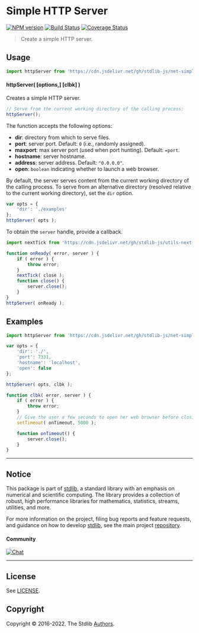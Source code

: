<!--

@license Apache-2.0

Copyright (c) 2018 The Stdlib Authors.

Licensed under the Apache License, Version 2.0 (the "License");
you may not use this file except in compliance with the License.
You may obtain a copy of the License at

   http://www.apache.org/licenses/LICENSE-2.0

Unless required by applicable law or agreed to in writing, software
distributed under the License is distributed on an "AS IS" BASIS,
WITHOUT WARRANTIES OR CONDITIONS OF ANY KIND, either express or implied.
See the License for the specific language governing permissions and
limitations under the License.

-->

# Simple HTTP Server

[![NPM version][npm-image]][npm-url] [![Build Status][test-image]][test-url] [![Coverage Status][coverage-image]][coverage-url] <!-- [![dependencies][dependencies-image]][dependencies-url] -->

> Create a simple HTTP server.



<section class="usage">

## Usage

```javascript
import httpServer from 'https://cdn.jsdelivr.net/gh/stdlib-js/net-simple-http-server@deno/mod.js';
```

#### httpServer( \[options,] \[clbk] )

Creates a simple HTTP server.

<!-- run-disable -->

```javascript
// Serve from the current working directory of the calling process:
httpServer();
```

The function accepts the following options:

-   **dir**: directory from which to serve files.
-   **port**: server port. Default: `0` (i.e., randomly assigned).
-   **maxport**: max server port (used when port hunting). Default: `=port`.
-   **hostname**: server hostname.
-   **address**: server address. Default: `"0.0.0.0"`.
-   **open**: `boolean` indicating whether to launch a web browser.

By default, the server serves content from the current working directory of the calling process. To serve from an alternative directory (resolved relative to the current working directory), set the `dir` option.

<!-- run-disable -->

```javascript
var opts = {
    'dir': './examples'
};
httpServer( opts );
```

To obtain the `server` handle, provide a callback.

```javascript
import nextTick from 'https://cdn.jsdelivr.net/gh/stdlib-js/utils-next-tick@deno/mod.js';

function onReady( error, server ) {
    if ( error ) {
        throw error;
    }
    nextTick( close );
    function close() {
        server.close();
    }
}
httpServer( onReady );
```

</section>

<!-- /.usage -->

<section class="examples">

## Examples

<!-- eslint no-undef: "error" -->

```javascript
import httpServer from 'https://cdn.jsdelivr.net/gh/stdlib-js/net-simple-http-server@deno/mod.js';

var opts = {
    'dir': './',
    'port': 7331,
    'hostname': 'localhost',
    'open': false
};

httpServer( opts, clbk );

function clbk( error, server ) {
    if ( error ) {
        throw error;
    }
    // Give the user a few seconds to open her web browser before closing the server...
    setTimeout( onTimeout, 5000 );

    function onTimeout() {
        server.close();
    }
}
```

</section>

<!-- /.examples -->



<!-- Section for related `stdlib` packages. Do not manually edit this section, as it is automatically populated. -->

<section class="related">

</section>

<!-- /.related -->

<!-- Section for all links. Make sure to keep an empty line after the `section` element and another before the `/section` close. -->


<section class="main-repo" >

* * *

## Notice

This package is part of [stdlib][stdlib], a standard library with an emphasis on numerical and scientific computing. The library provides a collection of robust, high performance libraries for mathematics, statistics, streams, utilities, and more.

For more information on the project, filing bug reports and feature requests, and guidance on how to develop [stdlib][stdlib], see the main project [repository][stdlib].

#### Community

[![Chat][chat-image]][chat-url]

---

## License

See [LICENSE][stdlib-license].


## Copyright

Copyright &copy; 2016-2022. The Stdlib [Authors][stdlib-authors].

</section>

<!-- /.stdlib -->

<!-- Section for all links. Make sure to keep an empty line after the `section` element and another before the `/section` close. -->

<section class="links">

[npm-image]: http://img.shields.io/npm/v/@stdlib/net-simple-http-server.svg
[npm-url]: https://npmjs.org/package/@stdlib/net-simple-http-server

[test-image]: https://github.com/stdlib-js/net-simple-http-server/actions/workflows/test.yml/badge.svg?branch=main
[test-url]: https://github.com/stdlib-js/net-simple-http-server/actions/workflows/test.yml?query=branch:main

[coverage-image]: https://img.shields.io/codecov/c/github/stdlib-js/net-simple-http-server/main.svg
[coverage-url]: https://codecov.io/github/stdlib-js/net-simple-http-server?branch=main

<!--

[dependencies-image]: https://img.shields.io/david/stdlib-js/net-simple-http-server.svg
[dependencies-url]: https://david-dm.org/stdlib-js/net-simple-http-server/main

-->

[umd]: https://github.com/umdjs/umd
[es-module]: https://developer.mozilla.org/en-US/docs/Web/JavaScript/Guide/Modules

[deno-url]: https://github.com/stdlib-js/net-simple-http-server/tree/deno
[umd-url]: https://github.com/stdlib-js/net-simple-http-server/tree/umd
[esm-url]: https://github.com/stdlib-js/net-simple-http-server/tree/esm

[chat-image]: https://img.shields.io/gitter/room/stdlib-js/stdlib.svg
[chat-url]: https://gitter.im/stdlib-js/stdlib/

[stdlib]: https://github.com/stdlib-js/stdlib

[stdlib-authors]: https://github.com/stdlib-js/stdlib/graphs/contributors

[stdlib-license]: https://raw.githubusercontent.com/stdlib-js/net-simple-http-server/main/LICENSE

[environment-variable]: https://en.wikipedia.org/wiki/Environment_variable

</section>

<!-- /.links -->
